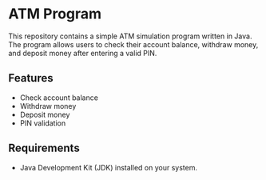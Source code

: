 # ATM Program

This repository contains a simple ATM simulation program written in Java. The program allows users to check their account balance, withdraw money, and deposit money after entering a valid PIN.

## Features

- Check account balance
- Withdraw money
- Deposit money
- PIN validation

## Requirements

- Java Development Kit (JDK) installed on your system.
